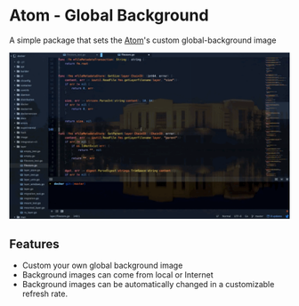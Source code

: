 # Atom - Global Background 

A simple package that sets the [Atom](https://atom.io/)'s custom global-background image

![Atom - Global Background](./demo/demo.gif)

## Features

- Custom your own global background image
- Background images can come from local or Internet
- Background images can be automatically changed in a customizable refresh rate. 
